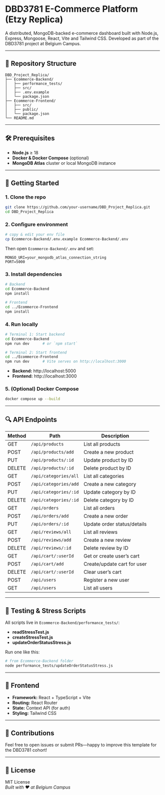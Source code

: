 # DBD3781 E-Commerce Platform (Etzy Replica)

A distributed, MongoDB-backed e-commerce dashboard built with Node.js, Express, Mongoose, React, Vite and Tailwind CSS. Developed as part of the DBD3781 project at Belgium Campus.

---

## 📁 Repository Structure

```plaintext
DBD_Project_Replica/
├── Ecommerce-Backend/
│   ├── performance_tests/
│   ├── src/
│   ├── .env.example
│   └── package.json
├── Ecommerce-Frontend/
│   ├── src/
│   ├── public/
│   └── package.json
└── README.md
```

---

## 🛠 Prerequisites

- **Node.js** ≥ 18  
- **Docker & Docker Compose** (optional)  
- **MongoDB Atlas** cluster or local MongoDB instance

---

## 🚀 Getting Started

### 1. Clone the repo

```bash
git clone https://github.com/your-username/DBD_Project_Replica.git
cd DBD_Project_Replica
```

### 2. Configure environment

```bash
# copy & edit your env file
cp Ecommerce-Backend/.env.example Ecommerce-Backend/.env
```

Then open `Ecommerce-Backend/.env` and set:

```dotenv
MONGO_URI=your_mongodb_atlas_connection_string
PORT=5000
```

### 3. Install dependencies

```bash
# Backend
cd Ecommerce-Backend
npm install

# Frontend
cd ../Ecommerce-Frontend
npm install
```

### 4. Run locally

```bash
# Terminal 1: Start backend
cd Ecommerce-Backend
npm run dev      # or `npm start`

# Terminal 2: Start frontend
cd ../Ecommerce-Frontend
npm run dev      # Vite serves on http://localhost:3000
```

- **Backend:** http://localhost:5000  
- **Frontend:** http://localhost:3000

### 5. (Optional) Docker Compose

```bash
docker compose up --build
```

---

## 🔍 API Endpoints

| Method | Path                     | Description                     |
| ------ | ------------------------ | ------------------------------- |
| GET    | `/api/products`          | List all products               |
| POST   | `/api/products/add`      | Create a new product            |
| PUT    | `/api/products/:id`      | Update product by ID            |
| DELETE | `/api/products/:id`      | Delete product by ID            |
| GET    | `/api/categories/all`    | List all categories             |
| POST   | `/api/categories/add`    | Create a new category           |
| PUT    | `/api/categories/:id`    | Update category by ID           |
| DELETE | `/api/categories/:id`    | Delete category by ID           |
| GET    | `/api/orders`            | List all orders                 |
| POST   | `/api/orders/add`        | Create a new order              |
| PUT    | `/api/orders/:id`        | Update order status/details     |
| GET    | `/api/reviews/all`       | List all reviews                |
| POST   | `/api/reviews/add`       | Create a new review             |
| DELETE | `/api/reviews/:id`       | Delete review by ID             |
| GET    | `/api/cart/:userId`      | Get or create user’s cart       |
| POST   | `/api/cart/add`          | Create/update cart for user     |
| DELETE | `/api/cart/:userId`      | Clear user’s cart               |
| POST   | `/api/users`             | Register a new user             |
| GET    | `/api/users`             | List all users                  |

---

## 🧪 Testing & Stress Scripts

All scripts live in `Ecommerce-Backend/performance_tests/`:

- **readStressTest.js**  
- **createStressTest.js**  
- **updateOrderStatusStress.js**  

Run one like this:

```bash
# from Ecommerce-Backend folder
node performance_tests/updateOrderStatusStress.js
```

---

## 🎨 Frontend

- **Framework:** React + TypeScript + Vite  
- **Routing:** React Router  
- **State:** Context API (for auth)  
- **Styling:** Tailwind CSS  

---

## 🙌 Contributions

Feel free to open issues or submit PRs—happy to improve this template for the DBD3781 cohort!

---

## 📜 License

MIT License  
*Built with ❤️ at Belgium Campus*
